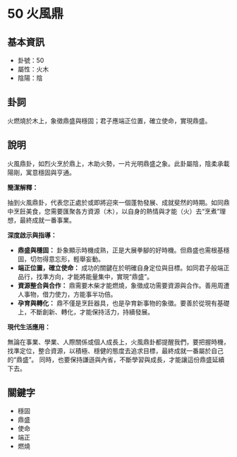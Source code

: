 # 50 火風鼎

## 基本資訊
- 卦號：50
- 屬性：火木
- 陰陽：陰

## 卦詞
火燃燒於木上，象徵鼎盛與穩固；君子應端正位置，確立使命，實現鼎盛。

## 說明
火風鼎卦，如烈火烹於鼎上，木助火勢，一片光明鼎盛之象。此卦屬陰，陰柔承載陽剛，寓意穩固與亨通。

**簡潔解釋：**

抽到火風鼎卦，代表您正處於或即將迎來一個蓬勃發展、成就斐然的時期。如同鼎中烹飪美食，您需要匯聚各方資源（木），以自身的熱情與才能（火）去“烹煮”理想，最終成就一番事業。

**深度啟示與指導：**

*   **鼎盛與穩固：** 卦象顯示時機成熟，正是大展拳腳的好時機。但鼎盛也需根基穩固，切勿得意忘形，輕舉妄動。
*   **端正位置，確立使命：** 成功的關鍵在於明確自身定位與目標。如同君子般端正品行，找準方向，才能將能量集中，實現“鼎盛”。
*   **資源整合與合作：** 鼎需要木柴才能燃燒，象徵成功需要資源與合作。善用周遭人事物，借力使力，方能事半功倍。
*   **孕育與轉化：** 鼎不僅是烹飪器具，也是孕育新事物的象徵。要善於從現有基礎上，不斷創新、轉化，才能保持活力，持續發展。

**現代生活應用：**

無論在事業、學業、人際關係或個人成長上，火風鼎卦都提醒我們，要把握時機，找準定位，整合資源，以積極、穩健的態度去追求目標，最終成就一番屬於自己的“鼎盛”。 同時，也要保持謙遜與內省，不斷學習與成長，才能讓這份鼎盛延續下去。

## 關鍵字
- 穩固
- 鼎盛
- 使命
- 端正
- 燃燒
